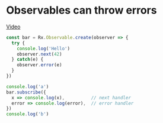 # Observables can throw errors
[Video](https://egghead.io/lessons/rxjs-observables-can-throw-errors)

```js
const bar = Rx.Observable.create(observer => {
  try {
    console.log('Hello')
    observer.next(42)
  } catch(e) {
    observer.error(e)    
  }
})

console.log('a')
bar.subscribe({
  x => console.log(x),          // next handler
  error => console.log(error),  // error handler
})
console.log('b')
```
